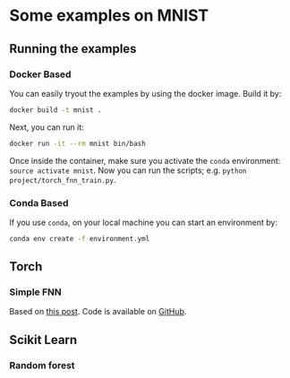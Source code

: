 # Some examples on MNIST

## Running the examples

### Docker Based

You can easily tryout the examples by using the docker image.
Build it by:

```bash
docker build -t mnist .
```

Next, you can run it:

```bash
docker run -it --rm mnist bin/bash
```

Once inside the container, make sure you activate the `conda` environment: `source activate mnist`.
Now you can run the scripts; e.g. `python project/torch_fnn_train.py`.

### Conda Based

If you use `conda`, on your local machine you can start an environment by:

```bash
conda env create -f environment.yml
```

## Torch

### Simple FNN


Based on [this post](https://www.kdnuggets.com/2018/02/simple-starter-guide-build-neural-network.html).
Code is available on [GitHub](https://github.com/yhuag/neural-network-lab).


## Scikit Learn

### Random forest
